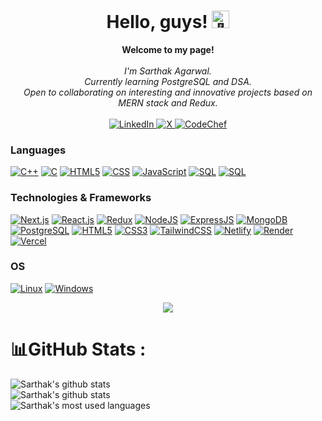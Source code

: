 <h1 align="center">Hello, guys! <img src="https://github-production-user-asset-6210df.s3.amazonaws.com/24524555/238178097-766d336d-b87d-44ba-807c-c51de2bc6b4d.gif" width="28px" alt="👋"></h1>

<p align="center">
    <b>Welcome to my page!</b><br><br>
    <i>
        I'm Sarthak Agarwal.<br>
        Currently learning PostgreSQL and DSA.<br>
        Open to collaborating on interesting and innovative projects based on MERN stack and Redux.<br>
    </i><br>
    <a href="https://www.linkedin.com/in/sarthak-agarwal-ab6308245/">
        <img src="https://img.shields.io/badge/LinkedIn-blue?style=flat-square&logo=linkedin" alt="LinkedIn">
    </a>
      <a href="https://twitter.com/Sarthak_882">
        <img src="https://img.shields.io/badge/x-black?style=flat-square&logo=x" alt="X">
    </a>
    <a href="https://www.codechef.com/users/sarthak_882">
        <img src="https://img.shields.io/badge/CodeChef-brown?style=flat-square&logo=CodeChef" alt="CodeChef">
    </a>
</p>

### Languages

[![C++](https://img.shields.io/badge/c++-black?style=for-the-badge&logo=cplusplus&logoColor=purple)](https://github.com/sarthakagarwal882)
[![C](https://img.shields.io/badge/c-black?style=for-the-badge&logo=c)](https://github.com/sarthakagarwal882)
[![HTML5](https://img.shields.io/badge/html-black?style=for-the-badge&logo=html5)](https://github.com/sarthakagarwal882)
[![CSS](https://img.shields.io/badge/CSS-black?style=for-the-badge&logo=css3&logoColor=blue)](https://github.com/sarthakagarwal882)
[![JavaScript](https://img.shields.io/badge/javascript-black?style=for-the-badge&logo=javascript)](https://github.com/sarthakagarwal882)
[![SQL](https://img.shields.io/badge/sql-black?style=for-the-badge&logo=mysql)](https://github.com/sarthakagarwal882)
[![SQL](https://img.shields.io/badge/typescript-black?style=for-the-badge&logo=typescript)](https://github.com/sarthakagarwal882)


### Technologies & Frameworks
[![Next.js](https://img.shields.io/badge/next.js-black?style=for-the-badge&logo=next.js)](https://github.com/sarthakagarwal882)
[![React.js](https://img.shields.io/badge/react-black?style=for-the-badge&logo=react&logoColor=blue)](https://github.com/sarthakagarwal882)
[![Redux](https://img.shields.io/badge/redux-black?style=for-the-badge&logo=redux)](https://github.com/sarthakagarwal882)
[![NodeJS](https://img.shields.io/badge/NodeJS-black?style=for-the-badge&logo=nodedotjs)](https://github.com/sarthakagarwal882)
[![ExpressJS](https://img.shields.io/badge/expressJS-black?style=for-the-badge&logo=express)](https://github.com/sarthakagarwal882)
[![MongoDB](https://img.shields.io/badge/mongoDB-black?style=for-the-badge&logo=MongoDB)](https://github.com/sarthakagarwal882)
[![PostgreSQL](https://img.shields.io/badge/PostgreSQL-black?style=for-the-badge&logo=postgresql)](https://github.com/sarthakagarwal882)
[![HTML5](https://img.shields.io/badge/html5-black?style=for-the-badge&logo=html5)](https://github.com/sarthakagarwal882)
[![CSS3](https://img.shields.io/badge/css3-black?style=for-the-badge&logo=css3&logoColor=blue)](https://github.com/sarthakagarwal882)
[![TailwindCSS](https://img.shields.io/badge/tailwindcss-black?style=for-the-badge&logo=tailwindcss)](https://github.com/sarthakagarwal882)
[![Netlify](https://img.shields.io/badge/netlify-black?style=for-the-badge&logo=netlify)](https://github.com/sarthakagarwal882)
[![Render](https://img.shields.io/badge/render-black?style=for-the-badge&logo=render)](https://github.com/sarthakagarwal882)
[![Vercel](https://img.shields.io/badge/vercel-black?style=for-the-badge&logo=vercel)](https://github.com/sarthakagarwal882)

### OS
[![Linux](https://img.shields.io/badge/linux-black?style=for-the-badge&logo=Linux)](https://github.com/sarthakagarwal882)
[![Windows](https://img.shields.io/badge/Windows-black?style=for-the-badge&logo=Windows)](https://github.com/sarthakagarwal882)


<p align="center">
  <a href="https://github.com/sarthakagarwal882">
    <img src="https://komarev.com/ghpvc/?username=agarwalsarthak882&color=blue&style=flat)" />
  </a>
</p>

# 📊GitHub Stats :
![Sarthak's github stats](https://github-readme-stats-ten-gilt.vercel.app/api?username=sarthakagarwal882&theme=calm&hide_border=false&include_all_commits=true&count_private=true)<br/>
![Sarthak's github stats](https://github-readme-streak-stats.herokuapp.com/?user=sarthakagarwal882&theme=calm&hide_border=false)<br/>
![Sarthak's most used languages](https://github-readme-stats-ten-gilt.vercel.app/api/top-langs/?username=sarthakagarwal882&theme=calm&hide_border=false&include_all_commits=true&count_private=true&layout=compact)
